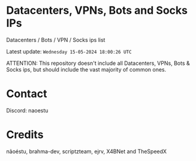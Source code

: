 # Datacenters, VPNs, Bots and Socks IPs
 
Datacenters / Bots / VPN / Socks ips list

Latest update: `Wednesday 15-05-2024 18:00:26 UTC` 

ATTENTION: This repository doesn't include all Datacenters, VPNs, Bots & Socks ips, 
but should include the vast majority of common ones.

# Contact
Discord: naoestu

# Credits
nãoéstu, brahma-dev, scriptzteam, ejrv, X4BNet and TheSpeedX
